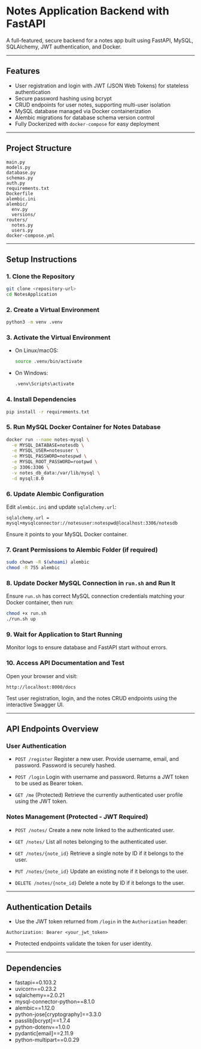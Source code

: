 # Notes Application Backend with FastAPI

A full-featured, secure backend for a notes app built using FastAPI, MySQL, SQLAlchemy, JWT authentication, and Docker.

***

## Features

- User registration and login with JWT (JSON Web Tokens) for stateless authentication
- Secure password hashing using bcrypt
- CRUD endpoints for user notes, supporting multi-user isolation
- MySQL database managed via Docker containerization
- Alembic migrations for database schema version control
- Fully Dockerized with `docker-compose` for easy deployment

***

## Project Structure

```
main.py
models.py
database.py
schemas.py
auth.py
requirements.txt
Dockerfile
alembic.ini
alembic/
  env.py
  versions/
routers/
  notes.py
  users.py
docker-compose.yml
```

***

## Setup Instructions

### 1. Clone the Repository

```bash
git clone <repository-url>
cd NotesApplication
```

### 2. Create a Virtual Environment

```bash
python3 -m venv .venv
```

### 3. Activate the Virtual Environment

- On Linux/macOS:

  ```bash
  source .venv/bin/activate
  ```

- On Windows:

  ```bash
  .venv\Scripts\activate
  ```

### 4. Install Dependencies

```bash
pip install -r requirements.txt
```

### 5. Run MySQL Docker Container for Notes Database

```bash
docker run --name notes-mysql \
  -e MYSQL_DATABASE=notesdb \
  -e MYSQL_USER=notesuser \
  -e MYSQL_PASSWORD=notespwd \
  -e MYSQL_ROOT_PASSWORD=rootpwd \
  -p 3306:3306 \
  -v notes_db_data:/var/lib/mysql \
  -d mysql:8.0
```

### 6. Update Alembic Configuration

Edit `alembic.ini` and update `sqlalchemy.url`:

```
sqlalchemy.url = mysql+mysqlconnector://notesuser:notespwd@localhost:3306/notesdb
```

Ensure it points to your MySQL Docker container.

### 7. Grant Permissions to Alembic Folder (if required)

```bash
sudo chown -R $(whoami) alembic
chmod -R 755 alembic
```

### 8. Update Docker MySQL Connection in `run.sh` and Run It

Ensure `run.sh` has correct MySQL connection credentials matching your Docker container, then run:

```bash
chmod +x run.sh
./run.sh up
```

### 9. Wait for Application to Start Running

Monitor logs to ensure database and FastAPI start without errors.

### 10. Access API Documentation and Test

Open your browser and visit:

```
http://localhost:8000/docs
```

Test user registration, login, and the notes CRUD endpoints using the interactive Swagger UI.

***

## API Endpoints Overview

### User Authentication

- `POST /register`
  Register a new user. Provide username, email, and password. Password is securely hashed.

- `POST /login`
  Login with username and password. Returns a JWT token to be used as Bearer token.

- `GET /me` (Protected)
  Retrieve the currently authenticated user profile using the JWT token.

### Notes Management (Protected - JWT Required)

- `POST /notes/`
  Create a new note linked to the authenticated user.

- `GET /notes/`
  List all notes belonging to the authenticated user.

- `GET /notes/{note_id}`
  Retrieve a single note by ID if it belongs to the user.

- `PUT /notes/{note_id}`
  Update an existing note if it belongs to the user.

- `DELETE /notes/{note_id}`
  Delete a note by ID if it belongs to the user.

***

## Authentication Details

- Use the JWT token returned from `/login` in the `Authorization` header:

```
Authorization: Bearer <your_jwt_token>
```

- Protected endpoints validate the token for user identity.

***

## Dependencies

- fastapi==0.103.2
- uvicorn==0.23.2
- sqlalchemy==2.0.21
- mysql-connector-python==8.1.0
- alembic==1.12.0
- python-jose[cryptography]==3.3.0
- passlib[bcrypt]==1.7.4
- python-dotenv==1.0.0
- pydantic[email]==2.11.9
- python-multipart==0.0.29
